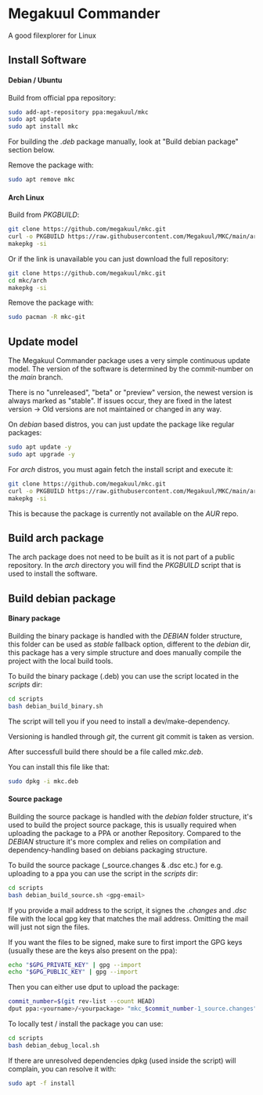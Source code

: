 # Megakuul Commander

A good filexplorer for Linux

## Install Software

#### Debian / Ubuntu

Build from official ppa repository:
```bash
sudo add-apt-repository ppa:megakuul/mkc
sudo apt update
sudo apt install mkc
```

For building the *.deb* package manually, look at "Build debian package" section below.

Remove the package with:
```bash
sudo apt remove mkc
```

#### Arch Linux

Build from *PKGBUILD*:
```bash
git clone https://github.com/megakuul/mkc.git 
curl -o PKGBUILD https://raw.githubusercontent.com/Megakuul/MKC/main/arch/PKGBUILD
makepkg -si
```

Or if the link is unavailable you can just download the full repository:
```bash
git clone https://github.com/megakuul/mkc.git
cd mkc/arch
makepkg -si
```

Remove the package with:
```bash
sudo pacman -R mkc-git
```

## Update model

The Megakuul Commander package uses a very simple continuous update model. The version of the software is determined by the commit-number on the *main* branch.

There is no "unreleased", "beta" or "preview" version, the newest version is always marked as "stable". If issues occur, they are fixed in the latest version -> Old versions are not maintained or changed in any way.

On *debian* based distros, you can just update the package like regular packages:
```bash
sudo apt update -y
sudo apt upgrade -y
```

For *arch* distros, you must again fetch the install script and execute it:
```bash
git clone https://github.com/megakuul/mkc.git 
curl -o PKGBUILD https://raw.githubusercontent.com/Megakuul/MKC/main/arch/PKGBUILD
makepkg -si
```
This is because the package is currently not available on the *AUR* repo.

## Build arch package

The arch package does not need to be built as it is not part of a public repository. In the *arch* directory you will find the *PKGBUILD* script that is used to install the software.


## Build debian package

#### Binary package

Building the binary package is handled with the *DEBIAN* folder structure, this folder can be used as *stable* fallback option, different to the *debian* dir, this package has a very simple structure and does manually compile the project with the local build tools.



To build the binary package (.deb) you can use the script located in the *scripts* dir:

```bash
cd scripts
bash debian_build_binary.sh
```

The script will tell you if you need to install a dev/make-dependency.

Versioning is handled through *git*, the current git commit is taken as version.

After successfull build there should be a file called *mkc.deb*.

You can install this file like that:

```bash
sudo dpkg -i mkc.deb
```


#### Source package

Building the source package is handled with the *debian* folder structure, it's used to build the project source package, this is usually required when uploading the package to a PPA or another Repository. Compared to the *DEBIAN* structure it's more complex and relies on compilation and dependency-handling based on debians packaging structure.



To build the source package (_source.changes & .dsc etc.) for e.g. uploading to a ppa you can use the script in the *scripts* dir:

```bash
cd scripts
bash debian_build_source.sh <gpg-email>
```

If you provide a mail address to the script, it signes the *.changes* and *.dsc* file with the local gpg key that matches the mail address. Omitting the mail will just not sign the files.

If you want the files to be signed, make sure to first import the GPG keys (usually these are the keys also present on the ppa):

```bash
echo "$GPG_PRIVATE_KEY" | gpg --import
echo "$GPG_PUBLIC_KEY" | gpg --import
```

Then you can either use dput to upload the package:

```bash
commit_number=$(git rev-list --count HEAD)
dput ppa:<yourname>/<yourpackage> "mkc_$commit_number-1_source.changes"
```

To locally test / install the package you can use:

```bash
cd scripts
bash debian_debug_local.sh
```

If there are unresolved dependencies dpkg (used inside the script) will complain, you can resolve it with:

```bash
sudo apt -f install
```

